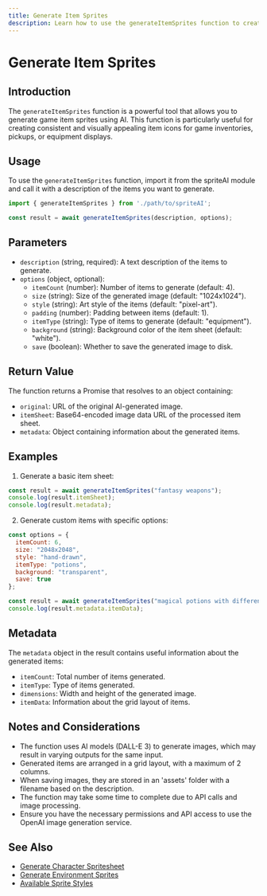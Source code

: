 ```yaml
---
title: Generate Item Sprites
description: Learn how to use the generateItemSprites function to create game item sprites using AI.
---
```


# Generate Item Sprites

## Introduction

The `generateItemSprites` function is a powerful tool that allows you to generate game item sprites using AI. This function is particularly useful for creating consistent and visually appealing item icons for game inventories, pickups, or equipment displays.

## Usage

To use the `generateItemSprites` function, import it from the spriteAI module and call it with a description of the items you want to generate.

```javascript
import { generateItemSprites } from './path/to/spriteAI';

const result = await generateItemSprites(description, options);
```

## Parameters

- `description` (string, required): A text description of the items to generate.
- `options` (object, optional):
  - `itemCount` (number): Number of items to generate (default: 4).
  - `size` (string): Size of the generated image (default: "1024x1024").
  - `style` (string): Art style of the items (default: "pixel-art").
  - `padding` (number): Padding between items (default: 1).
  - `itemType` (string): Type of items to generate (default: "equipment").
  - `background` (string): Background color of the item sheet (default: "white").
  - `save` (boolean): Whether to save the generated image to disk.

## Return Value

The function returns a Promise that resolves to an object containing:

- `original`: URL of the original AI-generated image.
- `itemSheet`: Base64-encoded image data URL of the processed item sheet.
- `metadata`: Object containing information about the generated items.

## Examples

1. Generate a basic item sheet:

```javascript
const result = await generateItemSprites("fantasy weapons");
console.log(result.itemSheet);
console.log(result.metadata);
```

2. Generate custom items with specific options:

```javascript
const options = {
  itemCount: 6,
  size: "2048x2048",
  style: "hand-drawn",
  itemType: "potions",
  background: "transparent",
  save: true
};

const result = await generateItemSprites("magical potions with different effects", options);
console.log(result.metadata.itemData);
```

## Metadata

The `metadata` object in the result contains useful information about the generated items:

- `itemCount`: Total number of items generated.
- `itemType`: Type of items generated.
- `dimensions`: Width and height of the generated image.
- `itemData`: Information about the grid layout of items.

## Notes and Considerations

- The function uses AI models (DALL-E 3) to generate images, which may result in varying outputs for the same input.
- Generated items are arranged in a grid layout, with a maximum of 2 columns.
- When saving images, they are stored in an 'assets' folder with a filename based on the description.
- The function may take some time to complete due to API calls and image processing.
- Ensure you have the necessary permissions and API access to use the OpenAI image generation service.

## See Also

- [Generate Character Spritesheet](./generateCharacterSpritesheet.md)
- [Generate Environment Sprites](./generateEnvironmentSprites.md)
- [Available Sprite Styles](./fetchAvailableSpriteStyles.md)